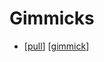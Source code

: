 # Gimmicks

- [[pull]] [[gimmick]]


[//begin]: # "Autogenerated link references for markdown compatibility"
[pull]: pull "Pull"
[gimmick]: gimmick "Gimmick"
[//end]: # "Autogenerated link references"